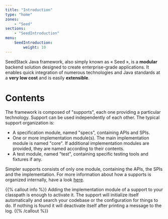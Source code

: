 ```yaml
---
title: "Introduction"
type: "home"
zones:
    - "Seed"
sections:
    - "SeedIntroduction"
menu:
    SeedIntroduction:
        weight: 10
---
```


SeedStack Java framework, also simply known as « Seed », is a **modular** backend solution designed to create enterprise-grade
applications. It enables quick integration of numerous technologies and Java standards at a **very low cost**
and is easily **extensible**.

# Contents

The framework is composed of "supports", each one providing a particular technology. Support can be used independently 
of each other. The typical support organization is:

* A specification module, named "specs", containing APIs and SPIs.
* One or more implementation module(s). The main implementation module is named "core". If additional implementation
modules are provided, they are named according to their contents.
* A test module, named "test", containing specific testing tools and fixtures if any.
 
Simpler supports consists of only one module, containing the APIs, the SPIs and the implementation. For more information
about how a supports is organized internally, have a look [here](concepts/modularity).

{{% callout info %}}
Adding the implementation module of a support to your classpath is enough to activate it. The support will initialize
itself automatically and search your codebase or the configuration for things to do. If nothing is found it will 
deactivate itself after printing a message to the log. 
{{% /callout %}}